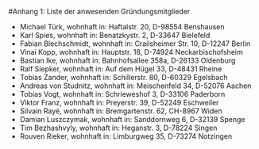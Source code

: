 #Anhang 1: Liste der anwesenden Gründungsmitglieder

- Michael Türk, wohnhaft in: Haftalstr. 20, D-98554 Benshausen
- Karl Spies, wohnhaft in: Benatzkystr. 2, D-33647 Bielefeld
- Fabian Blechschmidt, wohnhaft in: Crailsheimer Str. 10, D-12247 Berlin
- Vinai Kopp, wohnhaft in: Hauptstr. 18, D-74924 Neckarbischofsheim
- Bastian Ike, wohnhaft in: Bahnhofsallee 358a, D-26133 Oldenburg
- Ralf Siepker, wohnhaft in: Auf dem Hügel 33, D-48431 Rheine
- Tobias Zander, wohnhaft in: Schillerstr. 80, D-60329 Egelsbach
- Andreas von Studnitz, wohnhaft in: Meischenfeld 34, D-52076 Aachen
- Tobias Vogt, wohnhaft in: Schrieweshof 3, D-33106 Paderborn
- Viktor Franz, wohnhaft in: Preyerstr. 39, D-52249 Eschweiler
- Silvain Rayé, wohnhaft in: Bremgartenstr. 62, CH-8967 Widen
- Damian Luszczymak, wohnhaft in: Sanddornweg 6, D-32139 Spenge
- Tim Bezhashvyly, wohnhaft in: Heganstr. 3, D-78224 Singen
- Rouven Rieker, wohnhaft in: Limburgweg 35, D-73274 Notzingen
